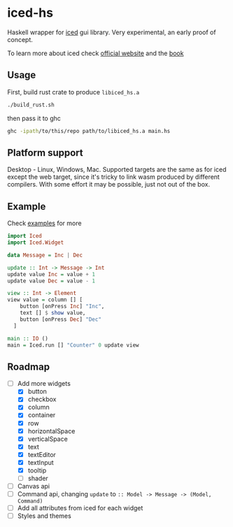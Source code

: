 # iced-hs

Haskell wrapper for [iced](https://github.com/iced-rs/iced) gui library.
Very experimental, an early proof of concept.

To learn more about iced check [official website](https://iced.rs) and the [book](https://book.iced.rs)


## Usage

First, build rust crate to produce `libiced_hs.a`

```bash
./build_rust.sh
```

then pass it to ghc

```bash
ghc -ipath/to/this/repo path/to/libiced_hs.a main.hs
```


## Platform support

Desktop - Linux, Windows, Mac. Supported targets are the same
as for iced except the web target, since it's tricky to link
wasm produced by different compilers. With some effort it
may be possible, just not out of the box.


## Example

Check [examples](./examples) for more

```haskell
import Iced
import Iced.Widget

data Message = Inc | Dec

update :: Int -> Message -> Int
update value Inc = value + 1
update value Dec = value - 1

view :: Int -> Element
view value = column [] [
    button [onPress Inc] "Inc",
    text [] $ show value,
    button [onPress Dec] "Dec"
  ]

main :: IO ()
main = Iced.run [] "Counter" 0 update view
```


## Roadmap

 - [ ] Add more widgets
   - [x] button
   - [x] checkbox
   - [x] column
   - [x] container
   - [x] row
   - [x] horizontalSpace
   - [x] verticalSpace
   - [x] text
   - [x] textEditor
   - [x] textInput
   - [x] tooltip
   - [ ] shader
 - [ ] Canvas api
 - [ ] Command api, changing `update` to `:: Model -> Message -> (Model, Command)`
 - [ ] Add all attributes from iced for each widget
 - [ ] Styles and themes
